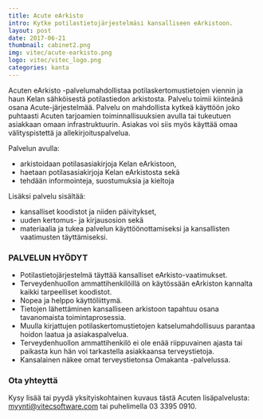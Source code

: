 ```yaml
---
title: Acute eArkisto
intro: Kytke potilastietojärjestelmäsi kansalliseen eArkistoon.
layout: post
date: 2017-06-21
thumbnail: cabinet2.png
img: vitec/acute-earkisto.png
logo: vitec/vitec_logo.png
categories: kanta
---
```


Acuten eArkisto -palvelumahdollistaa potilaskertomustietojen viennin ja haun Kelan sähköisestä potilastiedon 
arkistosta. Palvelu toimii kiinteänä osana Acute-järjestelmää. Palvelu on mahdollista kytkeä käyttöön joko 
puhtaasti Acuten tarjoamien toiminnallisuuksien avulla tai tukeutuen asiakkaan omaan infrastruktuurin. 
Asiakas voi siis myös käyttää omaa välityspistettä ja allekirjoituspalvelua. 

Palvelun avulla: 

- arkistoidaan potilasasiakirjoja Kelan eArkistoon,
- haetaan potilasasiakirjoja Kelan eArkistosta sekä
- tehdään informointeja, suostumuksia ja kieltoja

Lisäksi palvelu sisältää:
- kansalliset koodistot ja niiden päivitykset,
- uuden kertomus- ja kirjausosion sekä
- materiaalia ja tukea palvelun käyttöönottamiseksi ja kansallisten vaatimusten täyttämiseksi.

### PALVELUN HYÖDYT

- Potilastietojärjestelmä täyttää kansalliset eArkisto-vaatimukset.
- Terveydenhuollon ammattihenkilöillä on käytössään eArkiston kannalta kaikki tarpeelliset koodistot.
- Nopea ja helppo käyttöliittymä.
- Tietojen lähettäminen kansalliseen arkistoon tapahtuu osana tavanomaista toimintaprosessia.
- Muulla kirjattujen potilaskertomustietojen katselumahdollisuus parantaa hoidon laatua ja asiakaspalvelua.
- Terveydenhuollon ammattihenkilö ei ole enää riippuvainen ajasta tai paikasta kun hän voi tarkastella asiakkaansa terveystietoja.
- Kansalainen näkee omat terveystietonsa Omakanta -palvelussa.

### Ota yhteyttä

Kysy lisää tai pyydä yksityiskohtainen kuvaus tästä Acuten lisäpalvelusta: 
[myynti@vitecsoftware.com](mailto://myynti@vitecsoftware.com) tai puhelimella 03 3395 0910.